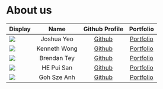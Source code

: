 # About us

Display | Name | Github Profile | Portfolio 
--------|:----:|:--------------:|:---------:
![](https://via.placeholder.com/100.png?text=Photo) | Joshua Yeo | [Github](https://github.com/Ekko-Technology) | [Portfolio](docs/team/Joshua.md)
![](https://via.placeholder.com/100.png?text=Photo) | Kenneth Wong | [Github](https://github.com/Kurokishi592/) | [Portfolio](docs/team/kennethwong.md)
![](https://avatars.githubusercontent.com/u/156147964?v=4) | Brendan Tey | [Github](https://github.com/BTslayer761) | [Portfolio](docs/team/btslayer761.md)
![](https://via.placeholder.com/100.png?text=Photo) | HE Pui San | [Github](https://github.com/Kennahh/) | [Portfolio](docs/team/Kennahh.md)
![](https://avatars.githubusercontent.com/u/161400216?v=4) | Goh Sze Anh |   [Github](https://github.com/JeanPerrierIII)   | [Portfolio](docs/team/jeanperrieriii.md)
